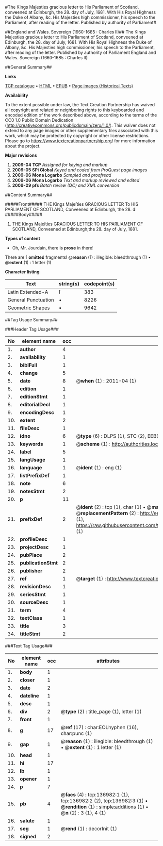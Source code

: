 #The Kings Majesties gracious letter to His Parliament of Scotland, conveened at Edinburgh, the 28. day of July, 1681. With His Royal Highness the Duke of Albany, &c. His Majesties high commissioner, his speech to the Parliament, after reading of the letter. Published by authority of Parliament#

##England and Wales. Sovereign (1660-1685 : Charles II)##
The Kings Majesties gracious letter to His Parliament of Scotland, conveened at Edinburgh, the 28. day of July, 1681. With His Royal Highness the Duke of Albany, &c. His Majesties high commissioner, his speech to the Parliament, after reading of the letter. Published by authority of Parliament
England and Wales. Sovereign (1660-1685 : Charles II)

##General Summary##

**Links**

[TCP catalogue](http://www.ota.ox.ac.uk/tcp/)  • 
[HTML](http://tei.it.ox.ac.uk/tcp/Texts-HTML/free/A79/A79216.html)  • 
[EPUB](http://tei.it.ox.ac.uk/tcp/Texts-EPUB/free/A79/A79216.epub) • 
[Page images (Historical Texts)](https://historicaltexts.jisc.ac.uk/eebo-99897021e)

**Availability**

To the extent possible under law, the Text Creation Partnership has waived all copyright and related or neighboring rights to this keyboarded and encoded edition of the work described above, according to the terms of the CC0 1.0 Public Domain Dedication (http://creativecommons.org/publicdomain/zero/1.0/). This waiver does not extend to any page images or other supplementary files associated with this work, which may be protected by copyright or other license restrictions. Please go to https://www.textcreationpartnership.org/ for more information about the project.

**Major revisions**

1. __2009-04__ __TCP__ *Assigned for keying and markup*
1. __2009-05__ __SPi Global__ *Keyed and coded from ProQuest page images*
1. __2009-06__ __Mona Logarbo__ *Sampled and proofread*
1. __2009-06__ __Mona Logarbo__ *Text and markup reviewed and edited*
1. __2009-09__ __pfs__ *Batch review (QC) and XML conversion*

##Content Summary##

#####Front#####
THE Kings Majeſties GRACIOUS LETTER To HIS PARLIAMENT OF SCOTLAND, Conveened at Edinburgh, the 28. d
#####Body#####

1. THE Kings Majeſties GRACIOUS LETTER TO HIS PARLIAMENT OF SCOTLAND, Conveened at Edinburgh,the 28. day of July, 1681.

**Types of content**

  * Oh, Mr. Jourdain, there is **prose** in there!

There are 1 **omitted** fragments! 
 @__reason__ (1) : illegible: bleedthrough (1)  •  @__extent__ (1) : 1 letter (1)

**Character listing**


|Text|string(s)|codepoint(s)|
|---|---|---|
|Latin Extended-A|ſ|383|
|General Punctuation|•|8226|
|Geometric Shapes|▪|9642|

##Tag Usage Summary##

###Header Tag Usage###

|No|element name|occ|attributes|
|---|---|---|---|
|1.|__author__|4||
|2.|__availability__|1||
|3.|__biblFull__|1||
|4.|__change__|5||
|5.|__date__|8| @__when__ (1) : 2011-04 (1)|
|6.|__edition__|1||
|7.|__editionStmt__|1||
|8.|__editorialDecl__|1||
|9.|__encodingDesc__|1||
|10.|__extent__|2||
|11.|__fileDesc__|1||
|12.|__idno__|6| @__type__ (6) : DLPS (1), STC (2), EEBO-CITATION (1), PROQUEST (1), VID (1)|
|13.|__keywords__|1| @__scheme__ (1) : http://authorities.loc.gov/ (1)|
|14.|__label__|5||
|15.|__langUsage__|1||
|16.|__language__|1| @__ident__ (1) : eng (1)|
|17.|__listPrefixDef__|1||
|18.|__note__|6||
|19.|__notesStmt__|2||
|20.|__p__|11||
|21.|__prefixDef__|2| @__ident__ (2) : tcp (1), char (1)  •  @__matchPattern__ (2) : ([0-9\-]+):([0-9IVX]+) (1), (.+) (1)  •  @__replacementPattern__ (2) : http://eebo.chadwyck.com/downloadtiff?vid=$1&page=$2 (1), https://raw.githubusercontent.com/textcreationpartnership/Texts/master/tcpchars.xml#$1 (1)|
|22.|__profileDesc__|1||
|23.|__projectDesc__|1||
|24.|__pubPlace__|2||
|25.|__publicationStmt__|2||
|26.|__publisher__|2||
|27.|__ref__|1| @__target__ (1) : http://www.textcreationpartnership.org/docs/. (1)|
|28.|__revisionDesc__|1||
|29.|__seriesStmt__|1||
|30.|__sourceDesc__|1||
|31.|__term__|4||
|32.|__textClass__|1||
|33.|__title__|3||
|34.|__titleStmt__|2||


###Text Tag Usage###

|No|element name|occ|attributes|
|---|---|---|---|
|1.|__body__|1||
|2.|__closer__|1||
|3.|__date__|2||
|4.|__dateline__|1||
|5.|__desc__|1||
|6.|__div__|2| @__type__ (2) : title_page (1), letter (1)|
|7.|__front__|1||
|8.|__g__|17| @__ref__ (17) : char:EOLhyphen (16), char:punc (1)|
|9.|__gap__|1| @__reason__ (1) : illegible: bleedthrough (1)  •  @__extent__ (1) : 1 letter (1)|
|10.|__head__|1||
|11.|__hi__|17||
|12.|__lb__|1||
|13.|__opener__|1||
|14.|__p__|7||
|15.|__pb__|4| @__facs__ (4) : tcp:136982:1 (1), tcp:136982:2 (2), tcp:136982:3 (1)  •  @__rendition__ (1) : simple:additions (1)  •  @__n__ (2) : 3 (1), 4 (1)|
|16.|__salute__|1||
|17.|__seg__|1| @__rend__ (1) : decorInit (1)|
|18.|__signed__|2||
